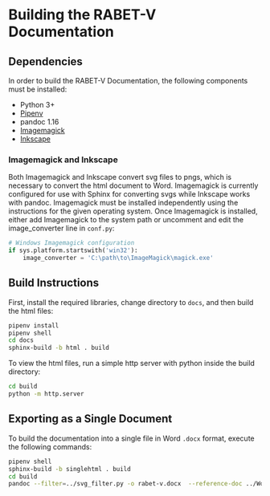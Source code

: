 # Building the RABET-V Documentation

## Dependencies

In order to build the RABET-V Documentation, the following components must be installed:

- Python 3+
- [Pipenv](https://pipenv.pypa.io/en/latest/)
- pandoc 1.16
- [Imagemagick](https://imagemagick.org/index.php)
- [Inkscape](https://inkscape.org/)

### Imagemagick and Inkscape

Both Imagemagick and Inkscape convert svg files to pngs, which is necessary to convert the html document to Word. Imagemagick is currently configured for use with Sphinx for converting svgs while Inkscape works with pandoc. Imagemagick must be installed independently using the instructions for the given operating system. Once Imagemagick is installed, either add Imagemagick to the system path or uncomment and edit the image_converter line in `conf.py`:

```py
# Windows Imagemagick configuration
if sys.platform.startswith('win32'):
    image_converter = 'C:\path\to\ImageMagick\magick.exe'
```

## Build Instructions

First, install the required libraries, change directory to `docs`, and then build the html files:

```sh
pipenv install
pipenv shell
cd docs
sphinx-build -b html . build
```

To view the html files, run a simple http server with python inside the build directory:

```sh
cd build
python -m http.server
```

## Exporting as a Single Document

To build the documentation into a single file in Word `.docx` format, execute the following commands:

```sh
pipenv shell
sphinx-build -b singlehtml . build
cd build
pandoc --filter=../svg_filter.py -o rabet-v.docx  --reference-doc ../WorkingModel/RABET-V\ Working\ Model\ 0.1\ 20200423.docx toctree.html
```
